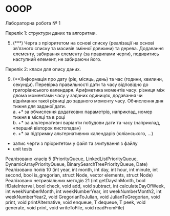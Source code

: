 # OOOP

Лабораторна робота № 1

Перелік 1: структури даних та алгоритми.

5. (***) Черга з пріоритетом на основі списку (реалізації на основі зв’язного списку та масивів змінної довжини) та дерева. Додавання елементу, забирання елементу (за правилами черги), подивитись наступний елемент, не забираючи його. 

Перелік 2: класи для опису даних.

9. (**)Інформація про дату (рік, місяць, день) та час (години, хвилини, секунди). Перевірка правильності дати та часу відповідно до григоріанського календаря. Арифметика моментів часу: різниця між двома моментами часу у заданих одиницях, додавання чи віднімання такої різниці до заданого моменту часу. Обчислення дня тижня для заданої дати.    
a. +* за обчислення додаткових параметрів, наприклад, номер тижня в місяці та в році   
b. +* за альтернативні варіанти побудови дати та часу (наприклад, «перший вівторок листопада»)      
e. +* за підтримку альтернативних календарів (юліанського, …)     

 + запис черги з пріоритетом у файл та зчитування з файлу
 + unit tests

  Реалізовано класів 5 (PriorityQueue, LinkedListPriorityQueue, DynamicArrayPriorityQueue, BinarySearchTreePriorityQueue, Date)             
  Реалізовано полів 10 (int year, int month, int day, int hour, int minute, int second, bool is_gregorian, struct Node, vector elements, struct Node)            
  Реалізовано нетривіальних методів 21 (int getDaysInMonth, bool ifDateInterval, bool check, void add, void subtract, int calculateDayOfWeek, int weekNumberMonth, int weekNumberYear, int weekNumberMonth2, int weekNumberYear2, void GregorianToJulian, void JulianToGregorian, void print, void printAlternative, void enqueue, T dequeue, T peek, void generate, void print, void writeToFile, void readFromFile)
